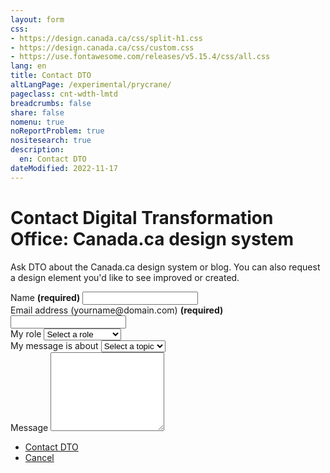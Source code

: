 ```yaml
---
layout: form
css:
- https://design.canada.ca/css/split-h1.css
- https://design.canada.ca/css/custom.css
- https://use.fontawesome.com/releases/v5.15.4/css/all.css
lang: en
title: Contact DTO
altLangPage: /experimental/prycrane/
pageclass: cnt-wdth-lmtd
breadcrumbs: false
share: false
nomenu: true
noReportProblem: true
nositesearch: true
description: 
  en: Contact DTO 
dateModified: 2022-11-17
---
```

<h1 property="name" id="wb-cont" dir="ltr"><span class="stacked"><span>Contact Digital Transformation Office</span>: <span>Canada.ca design system</span></span></h1>
<p>Ask DTO about the Canada.ca design system or blog.  You can also request a design element you'd like to see improved or created.</p>
<div class="row">
<div class="col-md-7">  
<div class="wb-frmvld">
   <form action="#" method="get" id="validation-example">
   <div class="form-group mrgn-tp-lg">
      <label for="name" class="required"><span class="field-name">Name</span> <strong class="required" aria-hidden="true">(required)</strong></label>
      <input class="form-control full-width" id="name" name="name" type="text" required="required" data-rule-minlength="2" />
  </div>
     <div class="form-group mrgn-tp-lg">
			<label for="email1" class="required"><span class="field-name">Email address</span> (yourname@domain.com) <strong class="required" aria-hidden="true">(required)</strong></label>
			<input class="form-control full-width" id="email1" name="email1" required="required" type="email" autocomplete="email" />
		</div>
<div class="form-group mrgn-tp-lg">
			<label for="role"><span class="field-name">My role</span></label>
			<select class="form-control full-width" id="role" name="role" autocomplete="honorific-prefix">
				<option label="Select a role"></option>
				<option value="pm">Project manager</option>				
				<option value="cm">Content creator</option>
				<option value="cd">Content designer</option>
				<option value="dev">Developer</option>
			</select>
		</div>	   
<div class="form-group mrgn-tp-lg">
			<label for="message_type"><span class="field-name">My message is about</span></label>
			<select class="form-control full-width" id="role" name="message_type" autocomplete="honorific-prefix">
				<option label="Select a topic"></option>
				<option value="dr">Dr.</option>
				<option value="esq">Esq.</option>
				<option value="mr">Mr.</option>
				<option value="ms">Ms.</option>
			</select>
		</div>	 	
<div class="form-group mrgn-tp-lg">	   
<label for="role" class="required"><span class="field-name">Message</span></label>	   
<textarea class="form-control full-width" rows="8"></textarea>
	   </div>
     <div class="mrgn-tp-xl">
        <ul class="list-inline">
          <li><a href="dtocontact-02-en.html" type="button" class="btn btn-primary btn-lg">Contact DTO</a></li>
          <li><a href="index.html" type="button" class="btn btn-link btn-lg">Cancel</a></li>
        </ul>
      </div>	   
</form>
</div>
  </div>
  </div>
